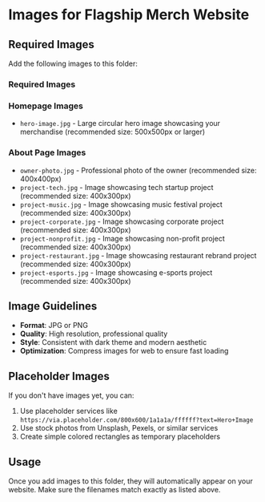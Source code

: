 # Images for Flagship Merch Website

## Required Images

Add the following images to this folder:

### Required Images

### Homepage Images
- `hero-image.jpg` - Large circular hero image showcasing your merchandise (recommended size: 500x500px or larger)

### About Page Images
- `owner-photo.jpg` - Professional photo of the owner (recommended size: 400x400px)
- `project-tech.jpg` - Image showcasing tech startup project (recommended size: 400x300px)
- `project-music.jpg` - Image showcasing music festival project (recommended size: 400x300px)
- `project-corporate.jpg` - Image showcasing corporate project (recommended size: 400x300px)
- `project-nonprofit.jpg` - Image showcasing non-profit project (recommended size: 400x300px)
- `project-restaurant.jpg` - Image showcasing restaurant rebrand project (recommended size: 400x300px)
- `project-esports.jpg` - Image showcasing e-sports project (recommended size: 400x300px)

## Image Guidelines

- **Format**: JPG or PNG
- **Quality**: High resolution, professional quality
- **Style**: Consistent with dark theme and modern aesthetic
- **Optimization**: Compress images for web to ensure fast loading

## Placeholder Images

If you don't have images yet, you can:
1. Use placeholder services like `https://via.placeholder.com/800x600/1a1a1a/ffffff?text=Hero+Image`
2. Use stock photos from Unsplash, Pexels, or similar services
3. Create simple colored rectangles as temporary placeholders

## Usage

Once you add images to this folder, they will automatically appear on your website. Make sure the filenames match exactly as listed above.
